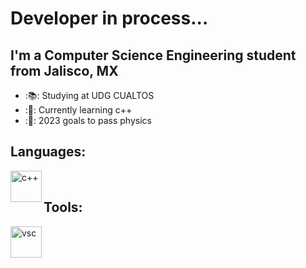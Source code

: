 # Developer in process...

## I'm a Computer Science Engineering student from Jalisco, MX

- :📚: Studying at UDG CUALTOS
- :👾: Currently learning c++
- :📔: 2023 goals to pass physics


## Languages:
<img align="left" alt="c++" width="50px" src="https://upload.wikimedia.org/wikipedia/commons/thumb/1/18/ISO_C%2B%2B_Logo.svg/1822px-ISO_C%2B%2B_Logo.svg.png" />
<br/> 



## Tools:
<img align="left" alt="vsc" width="50px" src="https://upload.wikimedia.org/wikipedia/commons/thumb/9/9a/Visual_Studio_Code_1.35_icon.svg/2048px-Visual_Studio_Code_1.35_icon.svg.png" />

